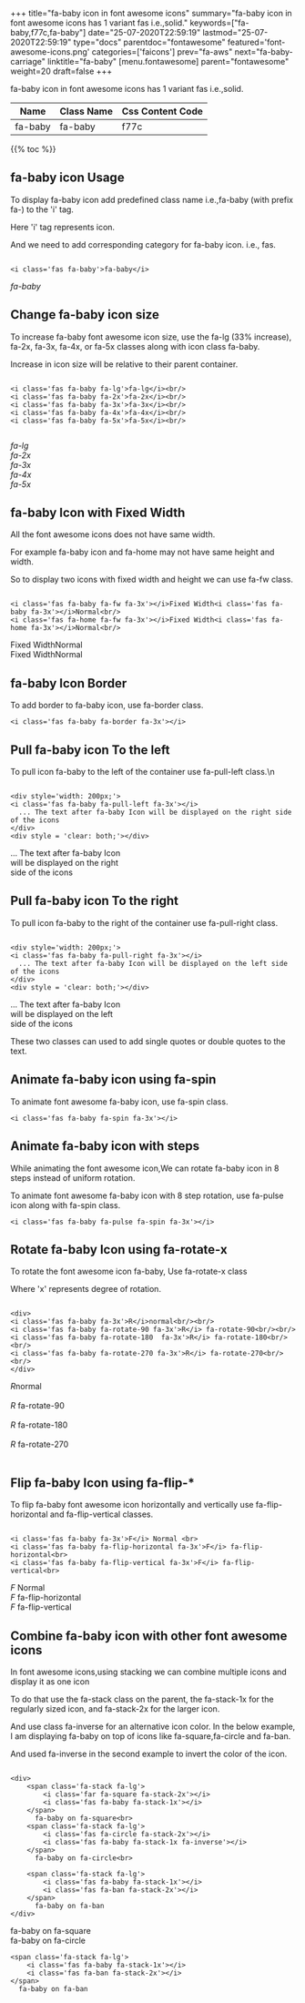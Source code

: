 +++
title="fa-baby icon in font awesome icons"
summary="fa-baby icon in font awesome icons has 1 variant fas i.e.,solid."
keywords=["fa-baby,f77c,fa-baby"]
date="25-07-2020T22:59:19"
lastmod="25-07-2020T22:59:19"
type="docs"
parentdoc="fontawesome"
featured='font-awesome-icons.png'
categories=['faicons']
prev="fa-aws"
next="fa-baby-carriage"
linktitle="fa-baby"
[menu.fontawesome]
parent="fontawesome"
weight=20
draft=false
+++


fa-baby icon in font awesome icons has 1 variant fas i.e.,solid.

<div class='table-responsive'><table class='table'><thead><tr><th>Name</th><th>Class Name</th><th>Css Content Code</th></tr></thead><tbody><tr><td>fa-baby</td><td>fa-baby</td><td>f77c</td></tr></tbody></table></div>


{{% toc %}}


## fa-baby icon Usage

To display fa-baby icon add predefined class name i.e.,fa-baby (with prefix fa-) to the 'i' tag.

Here 'i' tag represents icon.

And we need to add corresponding category for fa-baby icon. i.e., fas.


```

<i class='fas fa-baby'>fa-baby</i>
```

<i class='fas fa-baby'>fa-baby</i>




## Change fa-baby icon size
To increase fa-baby font awesome icon size, use the fa-lg (33% increase), fa-2x, fa-3x, fa-4x, or fa-5x classes along with icon class fa-baby.

Increase in icon size will be relative to their parent container. 

```

<i class='fas fa-baby fa-lg'>fa-lg</i><br/>
<i class='fas fa-baby fa-2x'>fa-2x</i><br/>
<i class='fas fa-baby fa-3x'>fa-3x</i><br/>
<i class='fas fa-baby fa-4x'>fa-4x</i><br/>
<i class='fas fa-baby fa-5x'>fa-5x</i><br/>
            
```

<i class='fas fa-baby fa-lg'>fa-lg</i><br/>
<i class='fas fa-baby fa-2x'>fa-2x</i><br/>
<i class='fas fa-baby fa-3x'>fa-3x</i><br/>
<i class='fas fa-baby fa-4x'>fa-4x</i><br/>
<i class='fas fa-baby fa-5x'>fa-5x</i><br/>
            



## fa-baby Icon with Fixed Width 

All the font awesome icons does not have same width.

For example fa-baby icon and fa-home may not have same height and width.

So to display two icons with fixed width and height we can use fa-fw class.


```

<i class='fas fa-baby fa-fw fa-3x'></i>Fixed Width<i class='fas fa-baby fa-3x'></i>Normal<br/>
<i class='fas fa-home fa-fw fa-3x'></i>Fixed Width<i class='fas fa-home fa-3x'></i>Normal<br/>
```

<i class='fas fa-baby fa-fw fa-3x'></i>Fixed Width<i class='fas fa-baby fa-3x'></i>Normal<br/>
<i class='fas fa-home fa-fw fa-3x'></i>Fixed Width<i class='fas fa-home fa-3x'></i>Normal<br/>



## fa-baby Icon Border 

To add border to fa-baby icon, use fa-border class.


```
<i class='fas fa-baby fa-border fa-3x'></i>

```
<i class='fas fa-baby fa-border fa-3x'></i>





## Pull fa-baby icon To the left

To pull icon fa-baby to the left of the container use fa-pull-left class.\n

```

<div style='width: 200px;'>
<i class='fas fa-baby fa-pull-left fa-3x'></i>
  ... The text after fa-baby Icon will be displayed on the right side of the icons
</div>
<div style = 'clear: both;'></div>
```

<div style='width: 200px;'>
<i class='fas fa-baby fa-pull-left fa-3x'></i>
  ... The text after fa-baby Icon will be displayed on the right side of the icons
</div>
<div style = 'clear: both;'></div>




## Pull fa-baby icon To the right
To pull icon fa-baby to the right of the container use fa-pull-right class.

```

<div style='width: 200px;'>
<i class='fas fa-baby fa-pull-right fa-3x'></i>
  ... The text after fa-baby Icon will be displayed on the left side of the icons
</div>
<div style = 'clear: both;'></div>
```

<div style='width: 200px;'>
<i class='fas fa-baby fa-pull-right fa-3x'></i>
  ... The text after fa-baby Icon will be displayed on the left side of the icons
</div>
<div style = 'clear: both;'></div>

These two classes can used to add single quotes or double quotes to the text.


## Animate fa-baby icon using fa-spin
To animate font awesome fa-baby icon, use fa-spin class.

```
<i class='fas fa-baby fa-spin fa-3x'></i>
```
<i class='fas fa-baby fa-spin fa-3x'></i>




## Animate fa-baby icon with steps
While animating the font awesome icon,We can rotate fa-baby icon in 8 steps instead of uniform rotation.

To animate font awesome fa-baby icon with 8 step rotation, use fa-pulse icon along with fa-spin class.


```
<i class='fas fa-baby fa-pulse fa-spin fa-3x'></i>

```
<i class='fas fa-baby fa-pulse fa-spin fa-3x'></i>





## Rotate fa-baby Icon using fa-rotate-x
To rotate the font awesome icon fa-baby, Use fa-rotate-x class

Where 'x' represents degree of rotation.


```

<div>
<i class='fas fa-baby fa-3x'>R</i>normal<br/><br/>
<i class='fas fa-baby fa-rotate-90 fa-3x'>R</i> fa-rotate-90<br/><br/> 
<i class='fas fa-baby fa-rotate-180  fa-3x'>R</i> fa-rotate-180<br/><br/> 
<i class='fas fa-baby fa-rotate-270 fa-3x'>R</i> fa-rotate-270<br/><br/>
</div>
```

<div>
<i class='fas fa-baby fa-3x'>R</i>normal<br/><br/>
<i class='fas fa-baby fa-rotate-90 fa-3x'>R</i> fa-rotate-90<br/><br/> 
<i class='fas fa-baby fa-rotate-180  fa-3x'>R</i> fa-rotate-180<br/><br/> 
<i class='fas fa-baby fa-rotate-270 fa-3x'>R</i> fa-rotate-270<br/><br/>
</div>




## Flip fa-baby Icon using fa-flip-*
To flip fa-baby font awesome icon horizontally and vertically use fa-flip-horizontal and fa-flip-vertical classes. 

```

<i class='fas fa-baby fa-3x'>F</i> Normal <br>
<i class='fas fa-baby fa-flip-horizontal fa-3x'>F</i> fa-flip-horizontal<br>
<i class='fas fa-baby fa-flip-vertical fa-3x'>F</i> fa-flip-vertical<br>
```

<i class='fas fa-baby fa-3x'>F</i> Normal <br>
<i class='fas fa-baby fa-flip-horizontal fa-3x'>F</i> fa-flip-horizontal<br>
<i class='fas fa-baby fa-flip-vertical fa-3x'>F</i> fa-flip-vertical<br>




## Combine fa-baby icon with other font awesome icons
In font awesome icons,using stacking we can combine multiple icons and display it as one icon 

To do that use the fa-stack class on the parent, the fa-stack-1x for the regularly sized icon, and fa-stack-2x for the larger icon.

And use class fa-inverse for an alternative icon color. 
In the below example, I am displaying fa-baby on top of icons like fa-square,fa-circle and fa-ban.

And used fa-inverse in the second example to invert the color of the icon.

```

<div>
    <span class='fa-stack fa-lg'>
        <i class='far fa-square fa-stack-2x'></i>
        <i class='fas fa-baby fa-stack-1x'></i>
    </span>
      fa-baby on fa-square<br>
    <span class='fa-stack fa-lg'>
        <i class='fas fa-circle fa-stack-2x'></i>
        <i class='fas fa-baby fa-stack-1x fa-inverse'></i>
    </span>
      fa-baby on fa-circle<br>

    <span class='fa-stack fa-lg'>
        <i class='fas fa-baby fa-stack-1x'></i>
        <i class='fas fa-ban fa-stack-2x'></i>
    </span>
      fa-baby on fa-ban
</div>
```

<div>
    <span class='fa-stack fa-lg'>
        <i class='far fa-square fa-stack-2x'></i>
        <i class='fas fa-baby fa-stack-1x'></i>
    </span>
      fa-baby on fa-square<br>
    <span class='fa-stack fa-lg'>
        <i class='fas fa-circle fa-stack-2x'></i>
        <i class='fas fa-baby fa-stack-1x fa-inverse'></i>
    </span>
      fa-baby on fa-circle<br>

    <span class='fa-stack fa-lg'>
        <i class='fas fa-baby fa-stack-1x'></i>
        <i class='fas fa-ban fa-stack-2x'></i>
    </span>
      fa-baby on fa-ban
</div>






